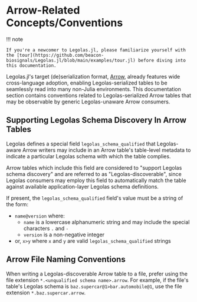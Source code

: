 # Arrow-Related Concepts/Conventions

!!! note

    If you're a newcomer to Legolas.jl, please familiarize yourself with the [tour](https://github.com/beacon-biosignals/Legolas.jl/blob/main/examples/tour.jl) before diving into this documentation.

Legolas.jl's target (de)serialization format, [Arrow](https://arrow.apache.org/), already features wide cross-language adoption, enabling Legolas-serialized tables to be seamlessly read into many non-Julia environments. This documentation section contains conventions related to Legolas-serialized Arrow tables that may be observable by generic Legolas-unaware Arrow consumers.

## Supporting Legolas Schema Discovery In Arrow Tables

Legolas defines a special field `legolas_schema_qualified` that Legolas-aware Arrow writers may include in an Arrow table's table-level metadata to indicate a particular Legolas schema with which the table complies.

Arrow tables which include this field are considered to "support Legolas schema discovery" and are referred to as "Legolas-discoverable", since Legolas consumers may employ this field to automatically match the table against available application-layer Legolas schema definitions.

If present, the `legolas_schema_qualified` field's value must be a string of the form:

- `name@version` where:
    - `name` is a lowercase alphanumeric string and may include the special characters `.` and `-`
    - `version` is a non-negative integer
- or, `x>y` where `x` and `y` are valid `legolas_schema_qualified` strings

## Arrow File Naming Conventions

When writing a Legolas-discoverable Arrow table to a file, prefer using the file extension `*.<unqualified schema name>.arrow`. For example, if the file's table's Legolas schema is `baz.supercar@1>bar.automobile@1`,
use the file extension `*.baz.supercar.arrow`.
